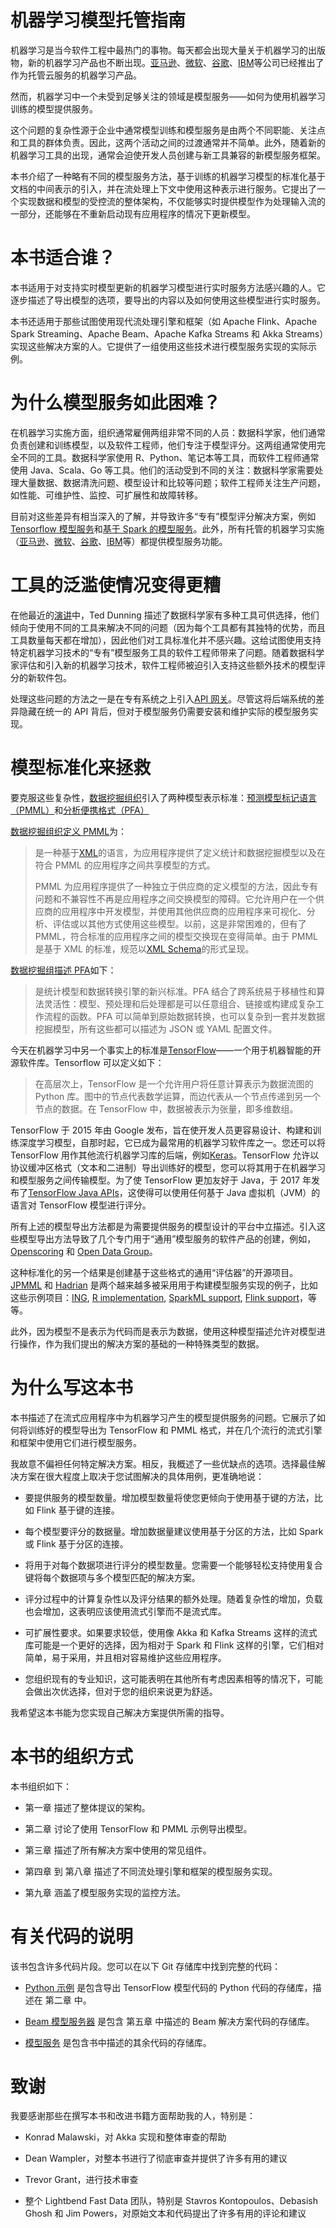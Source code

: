 # 机器学习模型托管指南

机器学习是当今软件工程中最热门的事物。每天都会出现大量关于机器学习的出版物，新的机器学习产品也不断出现。[亚马逊](http://bit.ly/what-is-amazon-ml)、[微软](http://bit.ly/azure-ml-modules)、[谷歌](http://bit.ly/google-cloud-ml)、[IBM](http://bit.ly/IBM-ml)等公司已经推出了作为托管云服务的机器学习产品。

然而，机器学习中一个未受到足够关注的领域是模型服务——如何为使用机器学习训练的模型提供服务。

这个问题的复杂性源于企业中通常模型训练和模型服务是由两个不同职能、关注点和工具的群体负责。因此，这两个活动之间的过渡通常并不简单。此外，随着新的机器学习工具的出现，通常会迫使开发人员创建与新工具兼容的新模型服务框架。

本书介绍了一种略有不同的模型服务方法，基于训练的机器学习模型的标准化基于文档的中间表示的引入，并在流处理上下文中使用这种表示进行服务。它提出了一个实现数据和模型的受控流的整体架构，不仅能够实时提供模型作为处理输入流的一部分，还能够在不重新启动现有应用程序的情况下更新模型。

# 本书适合谁？

本书适用于对支持实时模型更新的机器学习模型进行实时服务方法感兴趣的人。它逐步描述了导出模型的选项，要导出的内容以及如何使用这些模型进行实时服务。

本书还适用于那些试图使用现代流处理引擎和框架（如 Apache Flink、Apache Spark Streaming、Apache Beam、Apache Kafka Streams 和 Akka Streams）实现这些解决方案的人。它提供了一组使用这些技术进行模型服务实现的实际示例。

# 为什么模型服务如此困难？

在机器学习实施方面，组织通常雇佣两组非常不同的人员：数据科学家，他们通常负责创建和训练模型，以及软件工程师，他们专注于模型评分。这两组通常使用完全不同的工具。数据科学家使用 R、Python、笔记本等工具，而软件工程师通常使用 Java、Scala、Go 等工具。他们的活动受到不同的关注：数据科学家需要处理大量数据、数据清洗问题、模型设计和比较等问题；软件工程师关注生产问题，如性能、可维护性、监控、可扩展性和故障转移。

目前对这些差异有相当深入的了解，并导致许多“专有”模型评分解决方案，例如[Tensorflow 模型服务](https://tensorflow.github.io/serving/)和[基于 Spark 的模型服务](http://bit.ly/2xy47wV)。此外，所有托管的机器学习实施（[亚马逊](http://bit.ly/what-is-amazon-ml)、[微软](http://bit.ly/azure-ml-modules)、[谷歌](http://bit.ly/google-cloud-ml)、[IBM](http://bit.ly/IBM-ml)等）都提供模型服务功能。

# 工具的泛滥使情况变得更糟

在他最近的[演讲](http://bit.ly/ted-dunning-ffsf-2017)中，Ted Dunning 描述了数据科学家有多种工具可供选择，他们倾向于使用不同的工具来解决不同的问题（因为每个工具都有其独特的优势，而且工具数量每天都在增加），因此他们对工具标准化并不感兴趣。这给试图使用支持特定机器学习技术的“专有”模型服务工具的软件工程师带来了问题。随着数据科学家评估和引入新的机器学习技术，软件工程师被迫引入支持这些额外技术的模型评分的新软件包。

处理这些问题的方法之一是在专有系统之上引入[API 网关](https://github.com/ucbrise/clipper)。尽管这将后端系统的差异隐藏在统一的 API 背后，但对于模型服务仍需要安装和维护实际的模型服务实现。

# 模型标准化来拯救

要克服这些复杂性，[数据挖掘组织](http://dmg.org/)引入了两种模型表示标准：[预测模型标记语言（PMML）](http://dmg.org/pmml/v4-1/GeneralStructure.html)和[分析便携格式（PFA）](http://dmg.org/pfa/)

[数据挖掘组织定义 PMML](http://dmg.org/pmml/pmml-v4-3.html)为：

> 是一种基于[XML](http://www.w3.org/TR/REC-xml/)的语言，为应用程序提供了定义统计和数据挖掘模型以及在符合 PMML 的应用程序之间共享模型的方式。
> 
> PMML 为应用程序提供了一种独立于供应商的定义模型的方法，因此专有问题和不兼容性不再是应用程序之间交换模型的障碍。它允许用户在一个供应商的应用程序中开发模型，并使用其他供应商的应用程序来可视化、分析、评估或以其他方式使用这些模型。以前，这是非常困难的，但有了 PMML，符合标准的应用程序之间的模型交换现在变得简单。由于 PMML 是基于 XML 的标准，规范以[XML Schema](http://dmg.org/pmml/v4-3/pmml-4-3.xsd)的形式呈现。

[数据挖掘组描述 PFA](http://dmg.org/pfa/)如下：

> 是统计模型和数据转换引擎的新兴标准。PFA 结合了跨系统易于移植性和算法灵活性：模型、预处理和后处理都是可以任意组合、链接或构建成复杂工作流程的函数。PFA 可以简单到原始数据转换，也可以复杂到一套并发数据挖掘模型，所有这些都可以描述为 JSON 或 YAML 配置文件。

今天在机器学习中另一个事实上的标准是[TensorFlow](https://www.tensorflow.org/)——一个用于机器智能的开源软件库。Tensorflow 可以定义如下：

> 在高层次上，TensorFlow 是一个允许用户将任意计算表示为数据流图的 Python 库。图中的节点代表数学运算，而边代表从一个节点传递到另一个节点的数据。在 TensorFlow 中，数据被表示为张量，即多维数组。

TensorFlow 于 2015 年由 Google 发布，旨在使开发人员更容易设计、构建和训练深度学习模型，自那时起，它已成为最常用的机器学习软件库之一。您还可以将 TensorFlow 用作其他流行机器学习库的后端，例如[Keras](https://keras.io/)。TensorFlow 允许以协议缓冲区格式（文本和二进制）导出训练好的模型，您可以将其用于在机器学习和模型服务之间传输模型。为了使 TensorFlow 更加友好于 Java，于 2017 年发布了[TensorFlow Java APIs](http://bit.ly/tensorflow-java-apis)，这使得可以使用任何基于 Java 虚拟机（JVM）的语言对 TensorFlow 模型进行评分。

所有上述的模型导出方法都是为需要提供服务的模型设计的平台中立描述。引入这些模型导出方法导致了几个专门用于“通用”模型服务的软件产品的创建，例如，[Openscoring](http://openscoring.io/) 和 [Open Data Group](https://www.opendatagroup.com/)。

这种标准化的另一个结果是创建基于这些格式的通用“评估器”的开源项目。[JPMML](https://github.com/jpmml/jpmml-evaluator) 和 [Hadrian](https://github.com/opendatagroup/hadrian) 是两个越来越多被采用用于构建模型服务实现的例子，比如这些示例项目：[ING](http://bit.ly/erik-de-noojj-ffsf-2017), [R implementation](http://fastdatageek.blogspot.com/2014/03/), [SparkML support](https://github.com/jpmml/jpmml-evaluator-spark), [Flink support](https://github.com/FlinkML/flink-jpmml)，等等。

此外，因为模型不是表示为代码而是表示为数据，使用这种模型描述允许对模型进行操作，作为我们提出的解决方案的基础的一种特殊类型的数据。

# 为什么写这本书

本书描述了在流式应用程序中为机器学习产生的模型提供服务的问题。它展示了如何将训练好的模型导出为 TensorFlow 和 PMML 格式，并在几个流行的流式引擎和框架中使用它们进行模型服务。

我故意不偏袒任何特定解决方案。相反，我概述了一些优缺点的选项。选择最佳解决方案在很大程度上取决于您试图解决的具体用例，更准确地说：

+   要提供服务的模型数量。增加模型数量将使您更倾向于使用基于键的方法，比如 Flink 基于键的连接。

+   每个模型要评分的数据量。增加数据量建议使用基于分区的方法，比如 Spark 或 Flink 基于分区的连接。

+   将用于对每个数据项进行评分的模型数量。您需要一个能够轻松支持使用复合键将每个数据项与多个模型匹配的解决方案。

+   评分过程中的计算复杂性以及评分结果的额外处理。随着复杂性的增加，负载也会增加，这表明应该使用流式引擎而不是流式库。

+   可扩展性要求。如果要求较低，使用像 Akka 和 Kafka Streams 这样的流式库可能是一个更好的选择，因为相对于 Spark 和 Flink 这样的引擎，它们相对简单，易于采用，并且相对容易维护这些应用程序。

+   您组织现有的专业知识，这可能表明在其他所有考虑因素相等的情况下，可能会做出次优选择，但对于您的组织来说更为舒适。

我希望这本书能为您实现自己解决方案提供所需的指导。

# 本书的组织方式

本书组织如下：

+   第一章 描述了整体提议的架构。

+   第二章 讨论了使用 TensorFlow 和 PMML 示例导出模型。

+   第三章 描述了所有解决方案中使用的常见组件。

+   第四章 到 第八章 描述了不同流处理引擎和框架的模型服务实现。

+   第九章 涵盖了模型服务实现的监控方法。

# 有关代码的说明

该书包含许多代码片段。您可以在以下 Git 存储库中找到完整的代码：

+   [Python 示例](https://github.com/typesafehub/fdp-tensorflow-python-examples) 是包含导出 TensorFlow 模型代码的 Python 代码的存储库，描述在 第二章 中。

+   [Beam 模型服务器](https://github.com/typesafehub/fdp-beam-modelServer) 是包含 第五章 中描述的 Beam 解决方案代码的存储库。

+   [模型服务](https://github.com/typesafehub/fdp-modelserver) 是包含书中描述的其余代码的存储库。

# 致谢

我要感谢那些在撰写本书和改进书籍方面帮助我的人，特别是：

+   Konrad Malawski，对 Akka 实现和整体审查的帮助

+   Dean Wampler，对整本书进行了彻底审查并提供了许多有用的建议

+   Trevor Grant，进行技术审查

+   整个 Lightbend Fast Data 团队，特别是 Stavros Kontopoulos、Debasish Ghosh 和 Jim Powers，对原始文本和代码提出了许多有用的评论和建议
